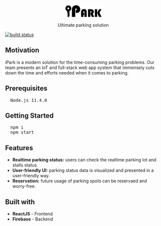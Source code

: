 <p align="center"><img src="./src/img/ipark_logo.png" alt="iPark logo"></p>
<p align="center">Ultimate parking solution</p>

<p>
  <a href="https://travis-ci.com/iparkmse/ipark-web"><img src="https://travis-ci.com/iparkmse/ipark-web.svg?branch=master" alt="build status"></a>
</p>

<h2> Motivation </h2> 
<p>iPark is a modern solution for the time-consuming parking problems. Our team presents an IoT and full-stack web app system that immensely cuts down the time and efforts needed when it comes to parking. </p>

<h2>Prerequisites</h2>
<pre>
  Node.js 11.4.0
</pre>

<h2>Getting Started</h2>
<pre>
  npm i
  npm start
</pre>

<h2>Features</h2>
<ul>
  <li><b>Realtime parking status:</b> users can check the realtime parking lot and stalls status.</li>
  <li><b>User-friendly UI:</b> parking status data is visualized and presented in a user-friendly way.</li>
  <li><b>Reservation:</b> future usage of parking spots can be reservaed and worry-free.</li>
</ul>

<h2>Built with</h2>
<ul>
  <li><b>ReactJS</b> - Frontend</li>
  <li><b>Firebase</b> - Backend</li>
</ul>

